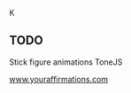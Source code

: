 K<!-- D# WIP -->

<!-- Work in progress -->

## TODO

Stick figure animations
ToneJS

www.youraffirmations.com


